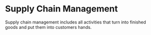 # Supply Chain Management
 Supply chain management includes all activities that turn into finished goods and put them into customers hands.
